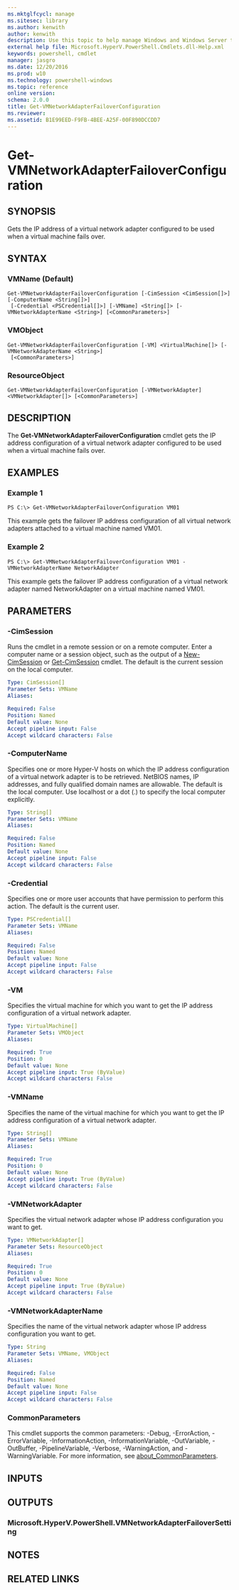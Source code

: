 ```yaml
---
ms.mktglfcycl: manage
ms.sitesec: library
ms.author: kenwith
author: kenwith
description: Use this topic to help manage Windows and Windows Server technologies with Windows PowerShell.
external help file: Microsoft.HyperV.PowerShell.Cmdlets.dll-Help.xml
keywords: powershell, cmdlet
manager: jasgro
ms.date: 12/20/2016
ms.prod: w10
ms.technology: powershell-windows
ms.topic: reference
online version: 
schema: 2.0.0
title: Get-VMNetworkAdapterFailoverConfiguration
ms.reviewer:
ms.assetid: B1E99EED-F9FB-4BEE-A25F-00F890DCCDD7
---
```


# Get-VMNetworkAdapterFailoverConfiguration

## SYNOPSIS
Gets the IP address of a virtual network adapter configured to be used when a virtual machine fails over.

## SYNTAX

### VMName (Default)
```
Get-VMNetworkAdapterFailoverConfiguration [-CimSession <CimSession[]>] [-ComputerName <String[]>]
 [-Credential <PSCredential[]>] [-VMName] <String[]> [-VMNetworkAdapterName <String>] [<CommonParameters>]
```

### VMObject
```
Get-VMNetworkAdapterFailoverConfiguration [-VM] <VirtualMachine[]> [-VMNetworkAdapterName <String>]
 [<CommonParameters>]
```

### ResourceObject
```
Get-VMNetworkAdapterFailoverConfiguration [-VMNetworkAdapter] <VMNetworkAdapter[]> [<CommonParameters>]
```

## DESCRIPTION
The **Get-VMNetworkAdapterFailoverConfiguration** cmdlet gets the IP address configuration of a virtual network adapter configured to be used when a virtual machine fails over.

## EXAMPLES

### Example 1
```
PS C:\> Get-VMNetworkAdapterFailoverConfiguration VM01
```

This example gets the failover IP address configuration of all virtual network adapters attached to a virtual machine named VM01.

### Example 2
```
PS C:\> Get-VMNetworkAdapterFailoverConfiguration VM01 -VMNetworkAdapterName NetworkAdapter
```

This example gets the failover IP address configuration of a virtual network adapter named NetworkAdapter on a virtual machine named VM01.

## PARAMETERS

### -CimSession
Runs the cmdlet in a remote session or on a remote computer.
Enter a computer name or a session object, such as the output of a [New-CimSession](http://go.microsoft.com/fwlink/p/?LinkId=227967) or [Get-CimSession](http://go.microsoft.com/fwlink/p/?LinkId=227966) cmdlet.
The default is the current session on the local computer.

```yaml
Type: CimSession[]
Parameter Sets: VMName
Aliases: 

Required: False
Position: Named
Default value: None
Accept pipeline input: False
Accept wildcard characters: False
```

### -ComputerName
Specifies one or more Hyper-V hosts on which the IP address configuration of a virtual network adapter is to be retrieved.
NetBIOS names, IP addresses, and fully qualified domain names are allowable.
The default is the local computer.
Use localhost or a dot (.) to specify the local computer explicitly.

```yaml
Type: String[]
Parameter Sets: VMName
Aliases: 

Required: False
Position: Named
Default value: None
Accept pipeline input: False
Accept wildcard characters: False
```

### -Credential
Specifies one or more user accounts that have permission to perform this action.
The default is the current user.

```yaml
Type: PSCredential[]
Parameter Sets: VMName
Aliases: 

Required: False
Position: Named
Default value: None
Accept pipeline input: False
Accept wildcard characters: False
```

### -VM
Specifies the virtual machine for which you want to get the IP address configuration of a virtual network adapter.

```yaml
Type: VirtualMachine[]
Parameter Sets: VMObject
Aliases: 

Required: True
Position: 0
Default value: None
Accept pipeline input: True (ByValue)
Accept wildcard characters: False
```

### -VMName
Specifies the name of the virtual machine for which you want to get the IP address configuration of a virtual network adapter.

```yaml
Type: String[]
Parameter Sets: VMName
Aliases: 

Required: True
Position: 0
Default value: None
Accept pipeline input: True (ByValue)
Accept wildcard characters: False
```

### -VMNetworkAdapter
Specifies the virtual network adapter whose IP address configuration you want to get.

```yaml
Type: VMNetworkAdapter[]
Parameter Sets: ResourceObject
Aliases: 

Required: True
Position: 0
Default value: None
Accept pipeline input: True (ByValue)
Accept wildcard characters: False
```

### -VMNetworkAdapterName
Specifies the name of the virtual network adapter whose IP address configuration you want to get.

```yaml
Type: String
Parameter Sets: VMName, VMObject
Aliases: 

Required: False
Position: Named
Default value: None
Accept pipeline input: False
Accept wildcard characters: False
```

### CommonParameters
This cmdlet supports the common parameters: -Debug, -ErrorAction, -ErrorVariable, -InformationAction, -InformationVariable, -OutVariable, -OutBuffer, -PipelineVariable, -Verbose, -WarningAction, and -WarningVariable. For more information, see [about_CommonParameters](http://go.microsoft.com/fwlink/?LinkID=113216).

## INPUTS

## OUTPUTS

### Microsoft.HyperV.PowerShell.VMNetworkAdapterFailoverSetting

## NOTES

## RELATED LINKS

